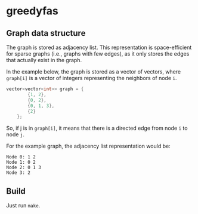 # greedyfas

## Graph data structure

The graph is stored as adjacency list. This representation is space-efficient for sparse graphs (i.e., graphs with few edges), as it only stores the edges that actually exist in the graph.

In the example below, the graph is stored as a vector of vectors, where `graph[i]` is a vector of integers representing the neighbors of node `i`. 

```cpp
vector<vector<int>> graph = {
        {1, 2},
        {0, 2},
        {0, 1, 3},
        {2}
    };
```

So, if j is in `graph[i]`, it means that there is a directed edge from node `i` to node `j`.

For the example graph, the adjacency list representation would be:

```
Node 0: 1 2 
Node 1: 0 2 
Node 2: 0 1 3 
Node 3: 2 
```



## Build

Just run `make`.
